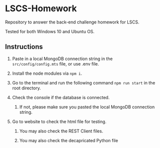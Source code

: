 # LSCS-Homework

Repository to answer the back-end challenge homework for LSCS.

Tested for both Windows 10 and Ubuntu OS.

## Instructions

1) Paste in a local MongoDB connection string in the `src/config/config.mts` file, or use .env file.

2) Install the node modules via `npm i`.

3) Go to the terminal and run the following command `npm run start` in the root directory.

4) Check the console if the database is connected.

   1) If not, please make sure you pasted the local MongoDB connection string.

5) Go to website to check the html file for testing.

   1) You may also check the REST Client files.

   2) You may also check the decapricated Python file
